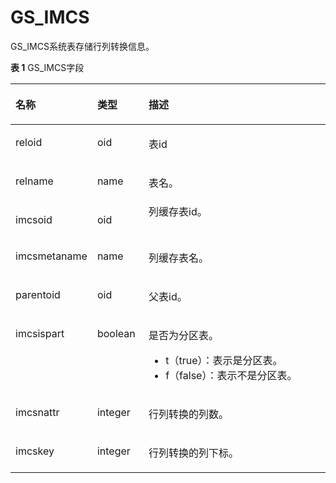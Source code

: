 # GS\_IMCS

GS\_IMCS系统表存储行列转换信息。

**表 1**  GS\_IMCS字段

<a name="zh-cn_topic_0059778795_t339768857f2048938c93ef534fbc96c7"></a>
<table><thead align="left"><tr id="zh-cn_topic_0059778795_rcea9b6cc9fd743aa92b3c4f794cccea3"><th class="cellrowborder" valign="top" width="22.06%" id="mcps1.2.4.1.1"><p id="zh-cn_topic_0059778795_aa70064f9fb2f4c0aa42c0048972aaa49"><a name="zh-cn_topic_0059778795_aa70064f9fb2f4c0aa42c0048972aaa49"></a><a name="zh-cn_topic_0059778795_aa70064f9fb2f4c0aa42c0048972aaa49"></a>名称</p>
</th>
<th class="cellrowborder" valign="top" width="16.41%" id="mcps1.2.4.1.2"><p id="zh-cn_topic_0059778795_ac9fbe6d7ef6042d1bc2317145affba0e"><a name="zh-cn_topic_0059778795_ac9fbe6d7ef6042d1bc2317145affba0e"></a><a name="zh-cn_topic_0059778795_ac9fbe6d7ef6042d1bc2317145affba0e"></a>类型</p>
</th>
<th class="cellrowborder" valign="top" width="61.529999999999994%" id="mcps1.2.4.1.3"><p id="zh-cn_topic_0059778795_a93d9c23aaedb413ab94fdc9f327a1cc7"><a name="zh-cn_topic_0059778795_a93d9c23aaedb413ab94fdc9f327a1cc7"></a><a name="zh-cn_topic_0059778795_a93d9c23aaedb413ab94fdc9f327a1cc7"></a>描述</p>
</th>
</tr>
</thead>
<tbody><tr id="row135547387020"><td class="cellrowborder" valign="top" width="22.06%" headers="mcps1.2.4.1.1 "><p id="p65541338605"><a name="p65541338605"></a><a name="p65541338605"></a>reloid</p>
</td>
<td class="cellrowborder" valign="top" width="16.41%" headers="mcps1.2.4.1.2 "><p id="p11554113815018"><a name="p11554113815018"></a><a name="p11554113815018"></a>oid</p>
</td>
<td class="cellrowborder" valign="top" width="61.529999999999994%" headers="mcps1.2.4.1.3 "><p id="p125541038507"><a name="p125541038507"></a><a name="p125541038507"></a>表id</p>
</td>
</tr>
<tr id="zh-cn_topic_0059778795_rced836d8f66548b68a592f7441c15f93"><td class="cellrowborder" valign="top" width="22.06%" headers="mcps1.2.4.1.1 "><p id="zh-cn_topic_0059778795_a6cf9862e7b21477691d2be4a0b50f616"><a name="zh-cn_topic_0059778795_a6cf9862e7b21477691d2be4a0b50f616"></a><a name="zh-cn_topic_0059778795_a6cf9862e7b21477691d2be4a0b50f616"></a>relname</p>
</td>
<td class="cellrowborder" valign="top" width="16.41%" headers="mcps1.2.4.1.2 "><p id="zh-cn_topic_0059778795_ad4c68e82248e4c04816fdde8fcd996ab"><a name="zh-cn_topic_0059778795_ad4c68e82248e4c04816fdde8fcd996ab"></a><a name="zh-cn_topic_0059778795_ad4c68e82248e4c04816fdde8fcd996ab"></a>name</p>
</td>
<td class="cellrowborder" valign="top" width="61.529999999999994%" headers="mcps1.2.4.1.3 "><p id="zh-cn_topic_0059778795_a5ec066278a4e45918ccc64643083ff69"><a name="zh-cn_topic_0059778795_a5ec066278a4e45918ccc64643083ff69"></a><a name="zh-cn_topic_0059778795_a5ec066278a4e45918ccc64643083ff69"></a>表名。</p>
</td>
</tr>
<tr id="zh-cn_topic_0059778795_rfc7934910859480792e8b59b2862580b"><td class="cellrowborder" valign="top" width="22.06%" headers="mcps1.2.4.1.1 "><p id="zh-cn_topic_0059778795_a5439cc11a2464528bb6d228be8cc0577"><a name="zh-cn_topic_0059778795_a5439cc11a2464528bb6d228be8cc0577"></a><a name="zh-cn_topic_0059778795_a5439cc11a2464528bb6d228be8cc0577"></a>imcsoid</p>
</td>
<td class="cellrowborder" valign="top" width="16.41%" headers="mcps1.2.4.1.2 "><p id="zh-cn_topic_0059778795_a1dc4cbb83b5f40d1bfaefd183197db3a"><a name="zh-cn_topic_0059778795_a1dc4cbb83b5f40d1bfaefd183197db3a"></a><a name="zh-cn_topic_0059778795_a1dc4cbb83b5f40d1bfaefd183197db3a"></a>oid</p>
</td>
<td class="cellrowborder" valign="top" width="61.529999999999994%" headers="mcps1.2.4.1.3 "><div class="p" id="zh-cn_topic_0059778795_a4db57662e66a4b9194a5a8b1cdd7be78"><a name="zh-cn_topic_0059778795_a4db57662e66a4b9194a5a8b1cdd7be78"></a><a name="zh-cn_topic_0059778795_a4db57662e66a4b9194a5a8b1cdd7be78"></a>列缓存表id。</p>
</div>
</td>
</tr>
<tr id="zh-cn_topic_0059778795_r010e7ee9e66d47fd8ed4e858ce96e6bd"><td class="cellrowborder" valign="top" width="22.06%" headers="mcps1.2.4.1.1 "><p id="zh-cn_topic_0059778795_a050034924ae245f7aa241fc4f3f6675c"><a name="zh-cn_topic_0059778795_a050034924ae245f7aa241fc4f3f6675c"></a><a name="zh-cn_topic_0059778795_a050034924ae245f7aa241fc4f3f6675c"></a>imcsmetaname</p>
</td>
<td class="cellrowborder" valign="top" width="16.41%" headers="mcps1.2.4.1.2 "><p id="zh-cn_topic_0059778795_ae0f84ef20ef3486e9cb2206733702049"><a name="zh-cn_topic_0059778795_ae0f84ef20ef3486e9cb2206733702049"></a><a name="zh-cn_topic_0059778795_ae0f84ef20ef3486e9cb2206733702049"></a>name</p>
</td>
<td class="cellrowborder" valign="top" width="61.529999999999994%" headers="mcps1.2.4.1.3 "><p id="zh-cn_topic_0059778795_a62a00c5f975d4b44b79388be91df9711"><a name="zh-cn_topic_0059778795_a62a00c5f975d4b44b79388be91df9711"></a><a name="zh-cn_topic_0059778795_a62a00c5f975d4b44b79388be91df9711"></a>列缓存表名。</p>
</td>
</tr>
<tr id="zh-cn_topic_0059778795_r647ae3a14d9c482599bb02760629ac54"><td class="cellrowborder" valign="top" width="22.06%" headers="mcps1.2.4.1.1 "><p id="zh-cn_topic_0059778795_a4bb232571965495dbd8054c34a82805d"><a name="zh-cn_topic_0059778795_a4bb232571965495dbd8054c34a82805d"></a><a name="zh-cn_topic_0059778795_a4bb232571965495dbd8054c34a82805d"></a>parentoid</p>
</td>
<td class="cellrowborder" valign="top" width="16.41%" headers="mcps1.2.4.1.2 "><p id="zh-cn_topic_0059778795_a9100b08244bb475a97a2c43d5cd58caa"><a name="zh-cn_topic_0059778795_a9100b08244bb475a97a2c43d5cd58caa"></a><a name="zh-cn_topic_0059778795_a9100b08244bb475a97a2c43d5cd58caa"></a>oid</p>
</td>
<td class="cellrowborder" valign="top" width="61.529999999999994%" headers="mcps1.2.4.1.3 "><p id="zh-cn_topic_0059778795_aed85a34bb1a54b53b0015b53f6982f6a"><a name="zh-cn_topic_0059778795_aed85a34bb1a54b53b0015b53f6982f6a"></a><a name="zh-cn_topic_0059778795_aed85a34bb1a54b53b0015b53f6982f6a"></a>父表id。</p>
</td>
</tr>
<tr id="zh-cn_topic_0059778795_r840250d7bc6e491692c46d9036e9df79"><td class="cellrowborder" valign="top" width="22.06%" headers="mcps1.2.4.1.1 "><p id="zh-cn_topic_0059778795_a4b275ff31ef746c6bc5261d0caeaa09c"><a name="zh-cn_topic_0059778795_a4b275ff31ef746c6bc5261d0caeaa09c"></a><a name="zh-cn_topic_0059778795_a4b275ff31ef746c6bc5261d0caeaa09c"></a>imcsispart</p>
</td>
<td class="cellrowborder" valign="top" width="16.41%" headers="mcps1.2.4.1.2 "><p id="zh-cn_topic_0059778795_a89c2e87f5abe4ec2ac995ba0d5246d15"><a name="zh-cn_topic_0059778795_a89c2e87f5abe4ec2ac995ba0d5246d15"></a><a name="zh-cn_topic_0059778795_a89c2e87f5abe4ec2ac995ba0d5246d15"></a>boolean</p>
</td>
<td class="cellrowborder" valign="top" width="61.529999999999994%" headers="mcps1.2.4.1.3 "><p id="zh-cn_topic_0059778795_ada359d599ae64d8c8a25adf1b41aec5b"><a name="zh-cn_topic_0059778795_ada359d599ae64d8c8a25adf1b41aec5b"></a><a name="zh-cn_topic_0059778795_ada359d599ae64d8c8a25adf1b41aec5b"></a>是否为分区表。</p>
<a name="ul1769914342913"></a><a name="ul1769914342913"></a><ul id="ul1769914342913"><li>t（true）：表示是分区表。</li><li>f（false）：表示不是分区表。</li></ul>
</td>
</tr>
<tr id="zh-cn_topic_0059778795_rfa44a1102a0c4fca99c69afcc5d31569"><td class="cellrowborder" valign="top" width="22.06%" headers="mcps1.2.4.1.1 "><p id="zh-cn_topic_0059778795_a32f58e4f1bc84c24b5a6a3ba2cfd9aa6"><a name="zh-cn_topic_0059778795_a32f58e4f1bc84c24b5a6a3ba2cfd9aa6"></a><a name="zh-cn_topic_0059778795_a32f58e4f1bc84c24b5a6a3ba2cfd9aa6"></a>imcsnattr</p>
</td>
<td class="cellrowborder" valign="top" width="16.41%" headers="mcps1.2.4.1.2 "><p id="zh-cn_topic_0059778795_a6981a6c1c2e94035b42713722bf568da"><a name="zh-cn_topic_0059778795_a6981a6c1c2e94035b42713722bf568da"></a><a name="zh-cn_topic_0059778795_a6981a6c1c2e94035b42713722bf568da"></a>integer</p>
</td>
<td class="cellrowborder" valign="top" width="61.529999999999994%" headers="mcps1.2.4.1.3 "><p id="zh-cn_topic_0059778795_a73153a714fee4c249dce292bc9fe10c3"><a name="zh-cn_topic_0059778795_a73153a714fee4c249dce292bc9fe10c3"></a><a name="zh-cn_topic_0059778795_a73153a714fee4c249dce292bc9fe10c3"></a>行列转换的列数。</p>
</td>
</tr>
<tr id="zh-cn_topic_0059778795_r2848aa12f15d4defb72da5e607afbd12"><td class="cellrowborder" valign="top" width="22.06%" headers="mcps1.2.4.1.1 "><p id="zh-cn_topic_0059778795_a52620b180efe43afa68ae795a800ef5f"><a name="zh-cn_topic_0059778795_a52620b180efe43afa68ae795a800ef5f"></a><a name="zh-cn_topic_0059778795_a52620b180efe43afa68ae795a800ef5f"></a>imcskey</p>
</td>
<td class="cellrowborder" valign="top" width="16.41%" headers="mcps1.2.4.1.2 "><p id="zh-cn_topic_0059778795_ab863dfb623344886a05f7e6884b09e7f"><a name="zh-cn_topic_0059778795_ab863dfb623344886a05f7e6884b09e7f"></a><a name="zh-cn_topic_0059778795_ab863dfb623344886a05f7e6884b09e7f"></a><span id="text581312152919"><a name="text581312152919"></a><a name="text581312152919"></a>integer</span></p>
</td>
<td class="cellrowborder" valign="top" width="61.529999999999994%" headers="mcps1.2.4.1.3 "><p id="zh-cn_topic_0059778795_ab1fdb5a69fa6462ea56ea15c2475ad6a"><a name="zh-cn_topic_0059778795_ab1fdb5a69fa6462ea56ea15c2475ad6a"></a><a name="zh-cn_topic_0059778795_ab1fdb5a69fa6462ea56ea15c2475ad6a"></a>行列转换的列下标。</p>
</td>
</tr>
</tbody>
</table>


